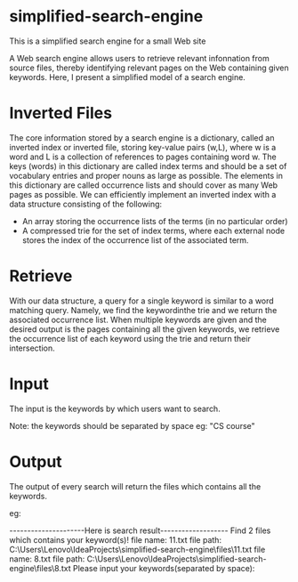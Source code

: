 # simplified-search-engine
This is a simplified search engine for a small Web site

A Web search engine allows users to retrieve relevant infonnation from source files, thereby identifying relevant pages on the Web containing given keywords. Here, I present a simplified model of a search engine.
# Inverted Files
The core information stored by a search engine is a dictionary, called an inverted index or inverted file, storing key-value pairs (w,L), where w is a word and L is a collection of references to pages containing word w. The keys (words) in this dictionary are called index terms and should be a set of vocabulary entries and proper nouns as large as possible. The elements in this dictionary are called occurrence lists and should cover as many Web pages as possible.
We can efficiently implement an inverted index with a data structure consisting
of the following:
- An array storing the occurrence lists of the terms (in no particular order)
- A compressed trie for the set of index terms, where each external node stores the index of the occurrence list of the associated term.

# Retrieve
With our data structure, a query for a single keyword is similar to a word matching query. Namely, we find the keywordinthe trie and we return the associated occurrence list.
When multiple keywords are given and the desired output is the pages containing all the given keywords, we retrieve the occurrence list of each keyword using the trie and return their intersection.
# Input
The input is the keywords by which users want to search.

Note: the keywords should be separated by space
eg: "CS course"
# Output
The output of every search will return the files which contains all the keywords.

eg:
 
---------------------Here is search result-------------------
Find 2 files which contains your keyword(s)!
file name: 11.txt      file path: C:\Users\Lenovo\IdeaProjects\simplified-search-engine\files\11.txt
file name: 8.txt      file path: C:\Users\Lenovo\IdeaProjects\simplified-search-engine\files\8.txt
Please input your keywords(separated by space): 
